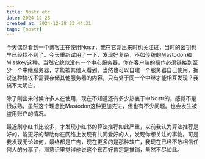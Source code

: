 ```yaml
---
title: Nostr etc
date: 2024-12-28
created_at: 2024-12-28 23:44:31
tags: [nostr]
---
```


今天偶然看到一个博客主在使用Nostr，我在它刚出来时也关注过，当时的密钥也早已经找不到了。今天重新试用了一下，发现好复杂，不如传统的Mastodon和Misskey这种。当然它貌似没有一个中心服务器，你在客户端的操作必须链接到至少一个中继服务器，才能被其他人看到。当然也可以自建一个服务器自己使用，据说这种协议不需要存储其他服务器的内容，只有处于同一个中继才能相互发现？我搞不太明白。

除了刚出来时候许多人在使用，现在不知道还有多少热衷于中Nostr的，感觉不是很成熟，虽然这个理念比Mastodon这种更加先进，但也有不少问题。也会发生被盗用账户的情况。

最近刷小红书比较多，才发现小红书的算法推荐如此严重，以前我认为算法推荐是好的，能更好的帮助你在网络上发现有共同爱好的人，发现你想关注的事物。可是我发现无论如何，最终都是广告，现在更多的是那种软广，我现在已经不敢相信任何人的分享了，潜意识里觉得他说这个东西好肯定是推销，虽然不尽如此。
